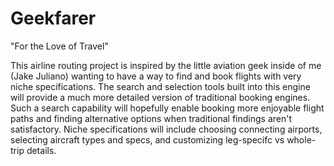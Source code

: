 # Geekfarer
"For the Love of Travel"

This airline routing project is inspired by the little aviation geek inside of me (Jake Juliano) wanting to have a way to find and book flights with very niche specifications. The search and selection tools built into this engine will provide a much more detailed version of traditional booking engines. Such a search capability will hopefully enable booking more enjoyable flight paths and finding alternative options when traditional findings aren't satisfactory. Niche specifications will include choosing connecting airports, selecting aircraft types and specs, and customizing leg-specifc vs whole-trip details.
